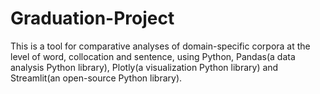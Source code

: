 # Graduation-Project
This is a tool for comparative analyses of domain-specific corpora at the level of word, collocation and sentence, using Python, Pandas(a data analysis Python library), Plotly(a visualization Python library) and Streamlit(an open-source Python library).
